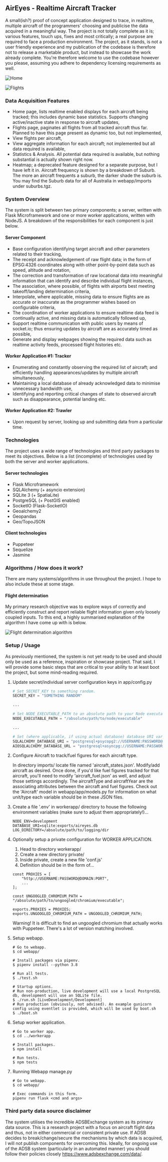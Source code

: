 ## AirEyes - Realtime Aircraft Tracker

A small(ish?) proof of concept application designed to trace, in realtime, multiple aircraft of the programmers' choosing and publicise the data acquired in a meaningful way. The project is not totally complete as it is; various features, touch ups, fixes and most critically; a real purpose are required to face a production environment. The project, as it stands, is not a user friendly experience and my publication of the codebase is therefore not to release a marketable product, but instead to showcase the work already complete. You're therefore welcome to use the codebase however you please, assuming you adhere to dependency licensing requirements as well.

![Home](/meta/home.png)

![Flights](/meta/flights.png)

### Data Acquisition Features
* Home page, lists realtime enabled displays for each aircraft being tracked; this includes dynamic base statistics. Supports changing active/inactive state in response to aircraft updates,
* Flights page, paginates all flights from all tracked aircraft thus far. Planned to have this page present as dynamic too, but not implemented,
* View flights per aircraft,
* View aggregate information for each aircraft; not implemented but all data required is available,
* Statistics & Analysis. All potential data required is available, but nothing substantial is actually shown right now.
* Heatmap; a deprecated feature designed for a separate purpose, but I have left it in. Aircraft frequency is shown by a breakdown of Suburb. The more an aircraft frequents a suburb, the darker shade the suburb is. You may find the Suburb data for all of Australia in webapp/imports under suburbs.tgz.

### System Overview
The system is split between two primary components; a server, written with Flask Microframework and one or more worker applications, written with NodeJS. A breakdown of the responsibilities for each component is just below.

#### Server Component
* Base configuration identifying target aircraft and other parameters related to their tracking,
* The receipt and acknowledgement of raw flight data; in the form of EPSG:4326 coordinates along with other point-by-point data such as speed, altitude and rotation,
* The correction and transformation of raw locational data into meaningful information that can identify and describe individual flight instances,
* The association, where possible, of flights with airports best meeting takeoff/landing determination criteria,
* Interpolate, where applicable, missing data to ensure flights are as accurate or inaccurate as the programmer wishes based on configurable criteria,
* The coordination of worker applications to ensure realtime data feed is continually active, and missing data is automatically followed up,
* Support realtime communication with public users by means of socket.io; thus ensuring updates by aircraft are as accurately timed as possible,
* Generate and display webpages showing the required data such as realtime activity feeds, processed flight histories etc.

#### Worker Application \#1: Tracker
* Enumerating and constantly observing the required list of aircraft; and efficiently handling appearances/updates by multiple aircraft simultaneously,
* Maintaining a local database of already acknowledged data to minimise unnecessary bandwidth use,
* Identifying and reporting critical changes of state to observed aircraft such as disappearance, potential landing etc.

#### Worker Application \#2: Trawler
* Upon request by server, looking up and submitting data from a particular time.


### Technologies
The project uses a wide range of technologies and third party packages to meet its objectives. Below is a list (incomplete) of technologies used by both the server and worker applications.

#### Server technologies
* Flask Microframework
* SQLAlchemy (+ asyncio extension)
* SQLite 3 (+ SpatiaLite)
* PostgreSQL (+ PostGIS enabled)
* SocketIO (Flask-SocketIO)
* Geoalchemy2
* Geopandas
* Geo/TopoJSON

#### Client technologies
* Puppeteer
* Sequelize
* Jasmine

### Algorithms / How does it work?
There are many systems/algorithms in use throughout the project. I hope to also include these at some stage.

#### Flight determination
My primary research objective was to explore ways of correctly and efficiently construct and report reliable flight information given only loosely coupled inputs. To this end, a highly summarised explanation of the algorithm I have come up with is below.

![Flight determination algorithm](/meta/flight_determination.png)

### Setup / Usage
As previously mentioned, the system is not yet ready to be used and should only be used as a reference, inspiration or showcase project. That said, I will provide some basic steps that are critical to your ability to at least boot the project, but some mind-reading required.

1. Update secret/individual server configuration keys in app/config.py
    ```python
    # Set SECRET_KEY to something random.
    SECRET_KEY = "SOMETHING RANDOM"

    ...

    # Set NODE_EXECUTABLE_PATH to an absolute path to your Node executable.
    NODE_EXECUTABLE_PATH = "/absolute/path/to/node/executable"

    ...

    # Set (where applicable, if using actual database) database URI variables.
    SQLALCHEMY_DATABASE_URI = "postgresql+psycopg2://USERNAME:PASSWORD@localhost:5432/aireyes_test"
    AIOSQLALCHEMY_DATABASE_URL = "postgresql+asyncpg://USERNAME:PASSWORD@localhost:5432/aireyes_test"
    ```
2. Configure Aircraft to track/fuel figures for each aircraft type.

    In directory imports/ locate file named 'aircraft_states.json'. Modify/add aircraft as desired.
    Once done, if you'd like fuel figures tracked for that aircraft, you'll need to modify 'aircraft_fuel.json' as well, and adjust those settings accordingly. The aircraftType and aircraftYear are the associating attributes between the aircraft and fuel figures. Check out the 'Aircraft' model in webapp/app/models.py for information on what unit/type each variable should be in these JSON files.
3. Create a file '.env' in workerapp/ directory to house the following environment variables (make sure to adjust them appropriately!)...
    ```
    NODE_ENV=development
    DATABASE_URI=sqlite:exports/aireyes.db
    LOG_DIRECTORY=/absolute/path/to/logging/dir
    ```
6. Optionally setup a private configuration for WORKER APPLICATION.
    1. Head to directory workerapp/
    2. Create a new directory private/
    3. Inside private, create a new file 'conf.js'
    4. Definition should be in the form of...
    ```
    const PROXIES = [
        "http://USERNAME:PASSWORD@DOMAIN:PORT",
        ...
    ];

    const UNGOOGLED_CHROMIUM_PATH = "/absolute/path/to/ungoogled/chromium/executable";

    exports.PROXIES = PROXIES;
    exports.UNGOOGLED_CHROMIUM_PATH = UNGOOGLED_CHROMIUM_PATH;
    ```
    Warning! It is difficult to find an ungoogled chromium that actually works with Puppeteer. There's a lot of version matching involved.
7. Setup webapp.
    ```
    # Go to webapp.
    $ cd webapp/

    # Install packages via pipenv.
    $ pipenv install --python 3.8

    # Run all tests.
    $ ./test.sh

    # Startup options.
    # Run non-production, live development will use a local PostgreSQL db, development will use an SQLite file.
    $ ./run.sh [LiveDevelopment/Development]
    # Run production (obviously, not advised). An example gunicorn config using eventlet is provided, which will be used by boot.sh
    $ ./boot.sh
    ```
8. Setup worker application.
    ```
    # Go to worker app.
    $ cd ../workerapp

    # Install packages.
    $ npm install

    # Run tests.
    $ npm tests
    ```
9. Running Webapp manage.py
    ```
    # Go to webapp.
    $ cd webapp/

    # Exec commands in this form.
    pipenv run flask <cmd and args>
    ```

### Third party data source disclaimer
The system utilises the incredible ADSBExchange system as its primary data source. This is a research project with a focus on aircraft flight data and thus, not in either commercial or consistent private use. If ADSB decides to break/change/secure the mechanisms by which data is acquired, I will not publish components for overcoming this. Ideally, for ongoing use of the ADSB system (particularly in an automated manner) you should follow their policies closely https://www.adsbexchange.com/data/.
